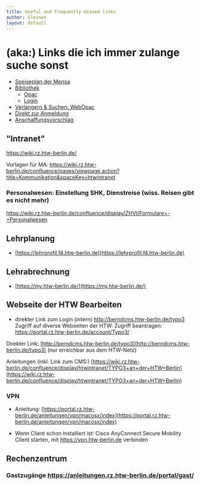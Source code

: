 ```yaml
---
title: Useful and frequently missed links
author: kleinen
layout: default
---
```


# (aka:) Links die ich immer zulange suche sonst
* [Speiseplan der Mensa](http://www.studentenwerk-berlin.de/mensen/speiseplan/htw_wilhelminenhof/index.html)
* [Bibliothek](http://bibliothek.htw-berlin.de)
    * [Opac](https://sisis.rz.htw-berlin.de/InfoGuideClient/start.do?Login=opacWH&SEARCHType=2&BaseURL=this)
    * [Login](https://sisis.rz.htw-berlin.de/InfoGuideClient/loginpage.do?methodToCall=showLogin)
* [Verlängern & Suchen: WebOpac](https://sisis.rz.htw-berlin.de/InfoGuideClient/start.do?Login=opacWH&SEARCHType=2&BaseURL=this)
* [Direkt zur Anmeldung](https://sisis.rz.htw-berlin.de/InfoGuideClient/loginpage.do)
* [Anschaffungsvorschlag](https://bibliothek.htw-berlin.de/literatur-suchen/anschaffungsvorschlag/?no_cache=1)

## "Intranet"
https://wiki.rz.htw-berlin.de/

Vorlagen für MA:
https://wiki.rz.htw-berlin.de/confluence/pages/viewpage.action?title=Kommunikation&spaceKey=htwintranet

### Personalwesen: Einstellung SHK, Dienstreise (wiss. Reisen gibt es nicht mehr)
https://wiki.rz.htw-berlin.de/confluence/display/ZHVI/Formulare+-+Personalwesen

## Lehrplanung

* [https://lehrprofil.f4.htw-berlin.de](https://lehrprofil.f4.htw-berlin.de)

## Lehrabrechnung

* [https://my.htw-berlin.de/](https://my.htw-berlin.de/)


## Webseite der HTW Bearbeiten


* direkter Link zum Login (intern) http://berndcms.htw-berlin.de/typo3
Zugriff auf diverse Webseiten der HTW:
Zugriff beantragen:
https://portal.rz.htw-berlin.de/account/Typo3/

Direkter Link: [http://berndcms.htw-berlin.de/typo3](http://berndcms.htw-berlin.de/typo3) (nur erreichbar aus dem HTW-Netz)


Anleitungen (inkl. Link zum CMS:)
[https://wiki.rz.htw-berlin.de/confluence/display/htwintranet/TYPO3+an+der+HTW+Berlin](https://wiki.rz.htw-berlin.de/confluence/display/htwintranet/TYPO3+an+der+HTW+Berlin)

### VPN
* Anleitung: [https://portal.rz.htw-berlin.de/anleitungen/vpn/macosx/index](https://portal.rz.htw-berlin.de/anleitungen/vpn/macosx/index)

* Wenn Client schon installiert ist: Cisco AnyConnect Secure Mobility Client starten, mit https://vpn.htw-berlin.de verbinden

## Rechenzentrum
### Gastzugänge https://anleitungen.rz.htw-berlin.de/portal/gast/
